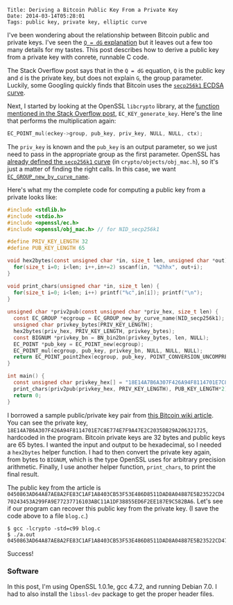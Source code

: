     Title: Deriving a Bitcoin Public Key From a Private Key
    Date: 2014-03-14T05:28:01
    Tags: public key, private key, elliptic curve

I've been wondering about the relationship between Bitcoin public and
private keys. I've seen the [`Q = dG` explanation][so] but it leaves
out a few too many details for my tastes. This post describes how to
derive a public key from a private key with conrete, runnable C code.

[so]: http://stackoverflow.com/questions/12480776/how-do-i-obtain-the-public-key-from-an-ecdsa-private-key-in-openssl "Stack Overflow: Public Key from Private Key"

<!-- more -->

The Stack Overflow post says that in the `Q = dG` equation, `Q` is the
public key and `d` is the private key, but does not explain `G`, the
group parameter. Luckily, some Googling quickly finds that Bitcoin
uses the [`secp256k1` ECDSA curve][wiki].

[wiki]: https://en.bitcoin.it/wiki/Secp256k1 "secp256k1 Bitcoin wiki entry"

Next, I started by looking at the OpenSSL `libcrypto` library, at the
[function mentioned in the Stack Overflow post][ec_key],
`EC_KEY_generate_key`. Here's the line that performs the
multiplication again:

```c
EC_POINT_mul(eckey->group, pub_key, priv_key, NULL, NULL, ctx);
```

The `priv_key` is known and the `pub_key` is an output parameter, so
we just need to pass in the appropriate group as the first
parameter. OpenSSL has
[already defined the `secp256k1` curve][obj_mac] (in
`crypto/objects/obj_mac.h`), so it's just a matter of finding the
right calls. In this case, we want [`EC_GROUP_new_by_curve_name`][ec_curve].

[ec_key]: http://git.openssl.org/gitweb/?p=openssl.git;a=blob;f=crypto/ec/ec_key.c;h=7fa247593d91b45347704e62e184e1138fc8bd01;hb=46ebd9e3bb623d3c15ef2203038956f3f7213620#l236 "crypto/ec/ec_key.c"
[obj_mac]: http://git.openssl.org/gitweb/?p=openssl.git;a=blob;f=crypto/objects/obj_mac.h;h=b5ea7cdab4f84b90280f0a3aae1478a8d715c7a7;hb=46ebd9e3bb623d3c15ef2203038956f3f7213620#l385 "crypto/objects/obj_mac.h"
[ec_curve]: http://git.openssl.org/gitweb/?p=openssl.git;a=blob;f=crypto/ec/ec_curve.c;h=c72fb2697ca2823a4aac36b027012bed6c457288;hb=46ebd9e3bb623d3c15ef2203038956f3f7213620#l2057 "crypco/ec/ec_curve.c"

Here's what my the complete code for computing a public key from a
private looks like:

```c
#include <stdlib.h>
#include <stdio.h>
#include <openssl/ec.h>
#include <openssl/obj_mac.h> // for NID_secp256k1

#define PRIV_KEY_LENGTH 32
#define PUB_KEY_LENGTH 65

void hex2bytes(const unsigned char *in, size_t len, unsigned char *out) {
  for(size_t i=0; i<len; i++,in+=2) sscanf(in, "%2hhx", out+i);
}

void print_chars(unsigned char *in, size_t len) {
  for(size_t i=0; i<len; i++) printf("%c",in[i]); printf("\n");
}
		
unsigned char *priv2pub(const unsigned char *priv_hex, size_t len) {
  const EC_GROUP *ecgroup = EC_GROUP_new_by_curve_name(NID_secp256k1);
  unsigned char privkey_bytes[PRIV_KEY_LENGTH];
  hex2bytes(priv_hex, PRIV_KEY_LENGTH, privkey_bytes);
  const BIGNUM *privkey_bn = BN_bin2bn(privkey_bytes, len, NULL);
  EC_POINT *pub_key = EC_POINT_new(ecgroup);
  EC_POINT_mul(ecgroup, pub_key, privkey_bn, NULL, NULL, NULL);
  return EC_POINT_point2hex(ecgroup, pub_key, POINT_CONVERSION_UNCOMPRESSED, NULL);
}

int main() {
  const unsigned char privkey_hex[] = "18E14A7B6A307F426A94F8114701E7C8E774E7F9A47E2C2035DB29A206321725";
  print_chars(priv2pub(privkey_hex, PRIV_KEY_LENGTH), PUB_KEY_LENGTH*2);
  return 0;
}
```

I borrowed a sample public/private key pair from
[this Bitcoin wiki article][wiki:address]. You can see the private
key,
`18E14A7B6A307F426A94F8114701E7C8E774E7F9A47E2C2035DB29A206321725`,
hardcoded in the program. Bitcoin private keys are 32 bytes and public
keys are 65 bytes. I wanted the input and output to be hexadecimal, so
I needed a `hex2bytes` helper function. I had to then convert the
private key again, from bytes to `BIGNUM`, which is the type OpenSSL
uses for arbitrary precision arithmetic. Finally, I use another helper
function, `print_chars`, to print the final result.


The public key from the article is `0450863AD64A87AE8A2FE83C1AF1A8403CB53F53E486D8511DAD8A04887E5B23522CD470243453A299FA9E77237716103ABC11A1DF38855ED6F2EE187E9C582BA6`. Let's see if our program can recover this public key from the private key. (I save the code above to a file `blog.c`.)

    $ gcc -lcrypto -std=c99 blog.c
    $ ./a.out
    0450863AD64A87AE8A2FE83C1AF1A8403CB53F53E486D8511DAD8A04887E5B23522CD470243453A299FA9E77237716103ABC11A1DF38855ED6F2EE187E9C582BA6

Success!

[wiki:address]: https://en.bitcoin.it/wiki/Technical_background_of_version_1_Bitcoin_addresses "Bitcoin wiki entry about addresses"

### Software ###

In this post, I'm using OpenSSL 1.0.1e, gcc 4.7.2, and running Debian
7.0. I had to also install the `libssl-dev` package to get the proper
header files.

